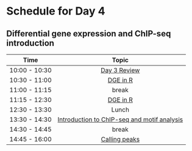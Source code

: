 # Schedule for Day 4

## Differential gene expression and ChIP-seq introduction

| Time            |   Topic  |
|:------------------------:|:----------:|
| 10:00 - 10:30 | [Day 3 Review](lessons/Day3_review.md) |
| 10:30 - 11:00 | [DGE in R](lessons/03_dge.md) |
| 11:00 - 11:15 | break |
| 11:15 - 12:30 | [DGE in R](lessons/03_dge.md) |
| 12:30 - 13:30 | Lunch |
| 13:30 - 14:30 | [Introduction to ChIP-seq and motif analysis](lessons/day_4_ChIP_seq.pdf) |
| 14:30 - 14:45 | break |
| 14:45 - 16:00 | [Calling peaks](lessons/04_peaks.md) |

